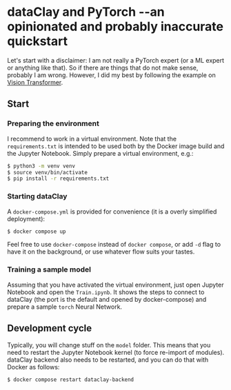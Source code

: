 # dataClay and PyTorch --an opinionated and probably inaccurate quickstart

Let's start with a disclaimer: I am not really a PyTorch expert (or a ML expert or anything like that).
So if there are things that do not make sense, probably I am wrong. However, I did my best by following
the example on [Vision Transformer](https://github.com/pytorch/examples/blob/main/vision_transformer/).

## Start

### Preparing the environment

I recommend to work in a virtual environment. Note that the `requirements.txt` is intended to be used both
by the Docker image build and the Jupyter Notebook. Simply prepare a virtual environment, e.g.:

```bash
$ python3 -m venv venv
$ source venv/bin/activate
$ pip install -r requirements.txt
```

### Starting dataClay

A `docker-compose.yml` is provided for convenience (it is a overly simplified deployment):

```bash
$ docker compose up
```

Feel free to use `docker-compose` instead of `docker compose`, or add `-d` flag to have it on the
background, or use whatever flow suits your tastes.

### Training a sample model

Assuming that you have activated the virtual environment, just open Jupyter Notebook and open the
`Train.ipynb`. It shows the steps to connect to dataClay (the port is the default and opened by
docker-compose) and prepare a sample `torch` Neural Network.

## Development cycle

Typically, you will change stuff on the `model` folder. This means that you need to restart the
Jupyter Notebook kernel (to force re-import of modules). dataClay backend also needs to be restarted,
and you can do that with Docker as follows:

```bash
$ docker compose restart dataclay-backend
```
